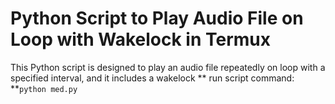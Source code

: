 # Python Script to Play Audio File on Loop with Wakelock in Termux
This Python script is designed to play an audio file repeatedly on loop with a specified interval, and it includes a wakelock
** run script command:
**```python med.py```

